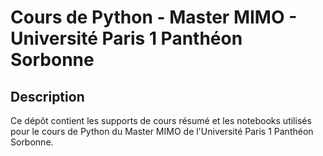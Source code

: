 # Cours de Python - Master MIMO - Université Paris 1 Panthéon Sorbonne

## Description
Ce dépôt contient les supports de cours résumé et les notebooks utilisés pour le cours de Python du Master MIMO de l'Université Paris 1 Panthéon Sorbonne.